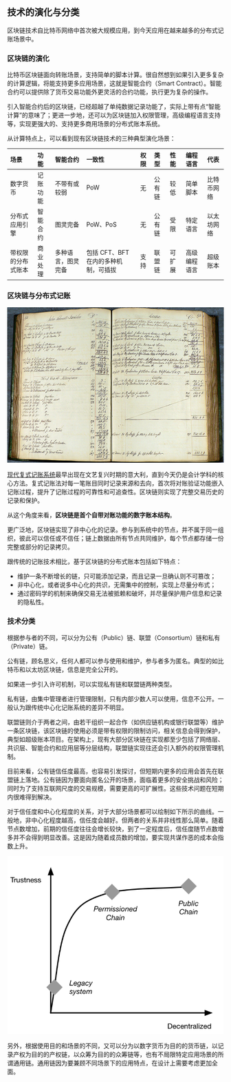 ## 技术的演化与分类

区块链技术自比特币网络中首次被大规模应用，到今天应用在越来越多的分布式记账场景中。

### 区块链的演化

比特币区块链面向转账场景，支持简单的脚本计算。很自然想到如果引入更多复杂的计算逻辑，将能支持更多应用场景，这就是智能合约（Smart Contract）。智能合约可以提供除了货币交易功能外更灵活的合约功能，执行更为复杂的操作。

引入智能合约后的区块链，已经超越了单纯数据记录功能了，实际上带有点“智能计算”的意味了；更进一步地，还可以为区块链加入权限管理，高级编程语言支持等，实现更强大的、支持更多商用场景的分布式账本系统。

从计算特点上，可以看到现有区块链技术的三种典型演化场景：

| 场景 | 功能 | 智能合约 | 一致性 | 权限 | 类型 | 性能 | 编程语言 | 代表 |
| :--- | :--- | :--- | :--- | :--- | :--- | :--- | :--- | :--- |
| 数字货币 | 记账功能 | 不带有或较弱 | PoW | 无 | 公有链 | 较低 | 简单脚本 | 比特币网络 |
| 分布式应用引擎 | 智能合约 | 图灵完备 | PoW、PoS | 无 | 公有链 | 受限 | 特定语言 | 以太坊网络 |
| 带权限的分布式账本 | 商业处理 | 多种语言，图灵完备 | 包括 CFT、BFT 在内的多种机制，可插拔 | 支持 | 联盟链 | 可扩展 | 高级编程语言 | 超级账本 |

### 区块链与分布式记账

![复式记账的账本](_images/ledger.jpg)

[现代复式记账系统](https://zh.wikipedia.org/wiki/%E5%A4%8D%E5%BC%8F%E7%B0%BF%E8%AE%B0)最早出现在文艺复兴时期的意大利，直到今天仍是会计学科的核心方法。复式记账法对每一笔账目同时记录来源和去向，首次将对账验证功能嵌入记账过程，提升了记账过程的可靠性和可追查性。区块链则实现了完整交易历史的记录和保护。

从这个角度来看，**区块链是首个自带对账功能的数字账本结构**。

更广泛地，区块链实现了非中心化的记录。参与到系统中的节点，并不属于同一组织，彼此可以信任或不信任；链上数据由所有节点共同维护，每个节点都存储一份完整或部分的记录拷贝。

跟传统的记账技术相比，基于区块链的分布式账本包括如下特点：

* 维护一条不断增长的链，只可能添加记录，而且记录一旦确认则不可篡改；
* 非中心化，或者说多中心化的共识，无需集中的控制，实现上尽量分布式；
* 通过密码学的机制来确保交易无法被抵赖和破坏，并尽量保护用户信息和记录的隐私性。

### 技术分类

根据参与者的不同，可以分为公有（Public）链、联盟（Consortium）链和私有（Private）链。

公有链，顾名思义，任何人都可以参与使用和维护，参与者多为匿名。典型的如比特币和以太坊区块链，信息是完全公开的。

如果进一步引入许可机制，可以实现私有链和联盟链两种类型。

私有链，由集中管理者进行管理限制，只有内部少数人可以使用，信息不公开。一般认为跟传统中心化记账系统的差异不明显。

联盟链则介于两者之间，由若干组织一起合作（如供应链机构或银行联盟等）维护一条区块链，该区块链的使用必须是带有权限的限制访问，相关信息会得到保护，典型如超级账本项目。在架构上，现有大部分区块链在实现都至少包括了网络层、共识层、智能合约和应用层等分层结构，联盟链实现往还会引入额外的权限管理机制。

目前来看，公有链信任度最高，也容易引发探讨，但短期内更多的应用会首先在联盟链上落地。公有链因为要面向匿名公开的场景，面临着更多的安全挑战和风险；同时为了支持互联网尺度的交易规模，需要更高的可扩展性。这些技术问题在短期内很难得到解决。

对于信任度和中心化程度的关系，对于大部分场景都可以绘制如下所示的曲线。一般地，非中心化程度越高，信任度会越好。但两者的关系并非线性那么简单。随着节点数增加，前期的信任度往往会增长较快，到了一定程度后，信任度随节点数增多并不会得到明显改善。这是因为随着成员数的增加，要实现共谋作恶的成本会指数上升。

![信任度和非中心化程度](_images/trust_curve.png)

另外，根据使用目的和场景的不同，又可以分为以数字货币为目的的货币链，以记录产权为目的的产权链，以众筹为目的的众筹链等，也有不局限特定应用场景的所谓通用链。通用链因为要兼顾不同场景下的应用特点，在设计上需要考虑更加全面。

